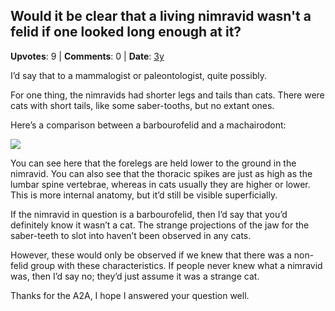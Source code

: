 ## Would it be clear that a living nimravid wasn't a felid if one looked long enough at it?
    
**Upvotes**: 9 | **Comments**: 0 | **Date**: [3y](https://www.quora.com/Would-it-be-clear-that-a-living-nimravid-wasnt-a-felid-if-one-looked-long-enough-at-it/answer/Gary-Meaney)

I’d say that to a mammalogist or paleontologist, quite possibly.

For one thing, the nimravids had shorter legs and tails than cats. There were cats with short tails, like some saber-tooths, but no extant ones.

Here’s a comparison between a barbourofelid and a machairodont:

![](https://qph.fs.quoracdn.net/main-qimg-b6cb619c101677320fb264a0f70ca48e-lq)

You can see here that the forelegs are held lower to the ground in the nimravid. You can also see that the thoracic spikes are just as high as the lumbar spine vertebrae, whereas in cats usually they are higher or lower. This is more internal anatomy, but it’d still be visible superficially.

If the nimravid in question is a barbourofelid, then I’d say that you’d definitely know it wasn’t a cat. The strange projections of the jaw for the saber-teeth to slot into haven’t been observed in any cats.

However, these would only be observed if we knew that there was a non-felid group with these characteristics. If people never knew what a nimravid was, then I’d say no; they’d just assume it was a strange cat.

Thanks for the A2A, I hope I answered your question well.

